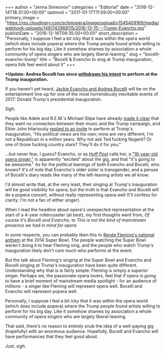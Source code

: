 +++
author = "Jenna Simeonov"
categories = "Editorial"
date = "2016-12-14T18:31:00+00:00"
lastmod = "2017-01-17T11:59:00+00:00"
primary_image = "https://res.cloudinary.com/schmopera/image/upload/v1545409169/media/webhook-uploads/1481742968115/2016-13-15---Trump-Evancho.jpg"
publishDate = "2016-12-16T09:35:00+00:00"
short_description = "Personally, I suppose I feel a bit icky that it was within the opera world (which does include popera) where the Trump people found artists willing to perform for his big day.  Like it somehow shames by association a whole community of opera singers who are largely liberal-leaning."
slug = "bocelli-evancho-trump"
title = "Bocelli &amp; Evancho to sing at Trump inauguration, opera folk feel weird about it"
+++

**\*Update: Andrea Bocelli has since [withdrawn his intent](https://www.nytimes.com/2016/12/20/arts/andrea-bocelli-wont-be-singing-at-the-trump-inauguration.html) to perform at the Trump inauguration.**

If you haven't yet heard, [Jackie Evancho and Andrea Bocelli](http://www.huffingtonpost.com/entry/jackie-evancho-will-sing-at-donald-trumps-inauguration_us_58515f2ce4b092f086866277?) will be on the entertainment line-up for one of the most horrendously inevitable events of 2017: Donald Trump's presidential inauguration. 

*Sigh*.

People like Adele and R.E.M.'s Michael Stipe have already [made it clear](http://www.digitaltrends.com/music/adele-steven-tyler-and-rem-demand-trump-stop-using-their-tunes/) that they want no connection between their music and the Trump campaign, and Elton John hilariously [replied to an invite](http://www.rollingstone.com/music/news/elton-john-denies-plans-to-play-donald-trumps-inauguration-w452317) to perform at Trump's inauguration, "His political views are his own; mine are very different, I'm not a Republican in a million years. Why not ask Ted fucking Nugent? Or one of those fucking country stars? They'll do it for you."

...but never fear, I guess? Evancho, or as [*Huff Post*](http://www.huffingtonpost.com/entry/jackie-evancho-will-sing-at-donald-trumps-inauguration_us_58515f2ce4b092f086866277?) calls her, a ["16-year-old opera singer,"](/baby-opera-singers-getting-angry-for-the-right-reasons/) is apparently "excited" about the gig, and that "it's going to be awesome."  As for the political leanings of both Evancho and Bocelli, who knows? It's of note that Evancho's older sister is transgender, and a peruse of Bocelli's diary reads like many of the left-leaning artists we all know. 

I'd almost write that, at the very least, their singing at Trump's inauguration will be good visibility for opera; but the truth is that Evancho and Bocelli will do a popera concert, without really representing opera well (I'll confess for clarity: I'm not a fan of either singer).

When I read the headline about opera's unexpected representation at the start of a 4-year rollercoaster (at best), my first thoughts went from, *Of course it's Bocelli and Evancho,* to *This is not the kind of mainstream presence we had in mind for opera.*

In some respects, you can probably liken this to [Renée Fleming's national anthem](https://www.youtube.com/watch?v=N1h4zfO8Ais) at the 2014 Super Bowl. The people watching the Super Bowl weren't doing it to hear Fleming sing, and the people who watch Trump's inauguration likely don't care much who performs at the event. 

But the talk about Fleming's singing at the Super Bowl and Evancho and Bocelli singing at Trump's inauguration have been quite different. Understanding why that is is fairly simple: Fleming is simply a superior singer. Perhaps we, the passionate opera lovers, feel that if opera is going to have a brief moment of mainstream media spotlight - for an audience of millions - a singer like Fleming will represent opera well. Bocelli and Evancho will represent popera well.

Personally, I suppose I feel a bit icky that it was within the opera world (which does include popera) where the Trump people found artists willing to perform for his big day.  Like it somehow shames by association a whole community of opera singers who are largely liberal-leaning.

That said, there's no reason to entirely snub the idea of a well-paying gig (hopefully) with an enormous audience. Hopefully, Bocelli and Evancho will have performances that they feel good about.

Just, *sigh*.
